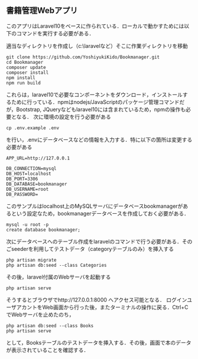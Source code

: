 ## 書籍管理Webアプリ
このアプリはLaravel10をベースに作られている．ローカルで動かすためには以下のコマンドを実行する必要がある．

適当なディレクトリを作成し（c:\laravelなど）そこに作業ディレクトリを移動
```shell
git clone https://github.com/YoshiyukiKido/Bookmanager.git
cd Bookmanager
composer update
composer install
npm install
npm run build
```
これらは，laravel10で必要なコンポーネントをダウンロード，インストールするために行っている．npmはnodejs/JavaScriptのパッケージ管理コマンドだが，Bootstrap, JQueryなどもlaravel10には含まれているため，npmの操作も必要となる．
次に環境の設定を行う必要がある
```
cp .env.example .env
```
を行い，.envにデータベースなどの情報を入力する．特に以下の箇所は変更する必要がある
```enviroment:.env
APP_URL=http://127.0.0.1

DB_CONNECTION=mysql
DB_HOST=localhost
DB_PORT=3306
DB_DATABASE=bookmanager
DB_USERNAME=root
DB_PASSWORD=
```
このサンプルはlocalhost上のMySQLサーバにデータベースbookmanagerがあるという設定なため，bookmanagerデータベースを作成しておく必要がある．
```
mysql -u root -p
create database bookmanager;
```

次にデータベースへのテーブル作成をlaravelのコマンドで行う必要がある．そのごseederを利用してテストデータ（categoryテーブルのみ）を挿入する
```shell
php artisan migrate
php artisan db:seed --class Categories
```
その後，laravel付属のWebサーバを起動する
```shell
php artisan serve
```
そうするとブラウザでhttp://127.0.0.1:8000
へアクセス可能となる．
ログインユーザアカントをWeb画面から行った後，またターミナルの操作に戻る．Ctrl+CでWebサーバを止めたのち，
```shell
php artisan db:seed --class Books
php artisan serve
```
として，Booksテーブルのテストデータを挿入する．その後，画面で本のデータが表示されていることを確認する．